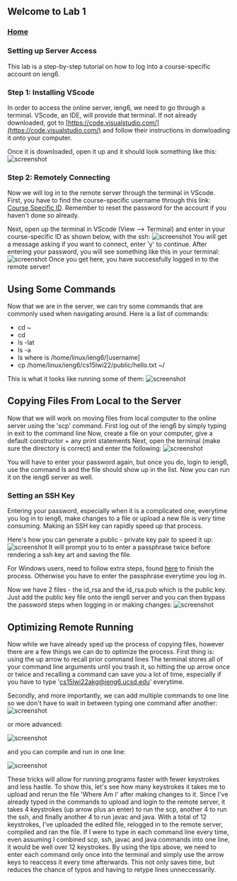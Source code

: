 ## Welcome to Lab 1

### [Home](https://ank010.github.io/cse15l-lab-reports/index.html)

### Setting up Server Access
This lab is a step-by-step tutorial on how to log into a course-specific account on ieng6.

### Step 1: Installing VScode
In order to access the online server, ieng6, we need to go through a terminal. VScode, an IDE, will provide that terminal. If not already downloaded, got to [https://code.visualstudio.com/](https://code.visualstudio.com/) and follow their instructions in donwloading it onto your computer. 

Once it is downloaded, open it up and it should look something like this:
![screenshot](VSCshot.jpg)

### Step 2: Remotely Connecting
Now we will log in to the remote server through the terminal in VScode. First, you have to find the course-specific username through this link: [Course Specific ID](https://sdacs.ucsd.edu/~icc/index.php). Remember to reset the password for the account if you haven't done so already.

Next, open up the terminal in VScode (View --> Terminal) and enter in your course-specific ID as shown below, with the ssh:
![screenshot](TerminalLog.jpg)
You will get a message asking if you want to connect, enter 'y' to continue. After entering your password, you  will see something like this in your terminal:
![screenshot](LogginPic.jpg)
Once you get here, you have successfully logged in to the remote server!

## Using Some Commands
Now that we are in the server, we can try some commands that are commonly used when navigating around. 
Here is a list of commands:
- cd ~
- cd
- ls -lat
- ls -a
- ls <directory> where <directory> is /home/linux/ieng6/[username]
- cp /home/linux/ieng6/cs15lwi22/public/hello.txt ~/

This is what it looks like running some of them:
![screenshot](commands.jpg)

## Copying Files From Local to the Server
Now that we will work on moving files from local computer to the online server using the 'scp' command. 
First log out of the ieng6 by simply typing in exit to the command line
Now, create a file on your computer, give a default constructor + any print statements
Next, open the terminal (make sure the directory is correct) and enter the following:
![screenshot](scpPic1.jpg)

You will have to enter your password again, but once you do, login to ieng6, use the command ls and the file should show up in the list. Now you can run it on the ieng6 server as well. 

### Setting an SSH Key
Entering your password, especially when it is a complicated one, everytime you log in to ieng6, make changes to a file or upload a new file is very time consuming. Making an SSH key can rapidly speed up that process. 

Here's how you can generate a public - private key pair to speed it up:
![screenshot](keygen.jpg)
It will prompt you to to enter a passphrase twice before rendering a ssh key art and saving the file. 

For Windows users, need to follow extra steps, found [here](https://docs.microsoft.com/en-us/windows-server/administration/openssh/openssh_keymanagement#user-key-generation) to finish the process. Otherwise you have to enter the passphrase everytime you log in.

Now we have 2 files - the id_rsa and the id_rsa.pub which is the public key. Just add the public key file onto the ieng6 server and you can then bypass the password steps when logging in or making changes:
![screenshot](uploadkey.jpg)

## Optimizing Remote Running
Now while we have already sped up the process of copying files, however there are a few things we can do to optimize the process. 
First thing is: using the up arrow to recall prior command lines
The terminal stores all of your command line arguments until you trash it, so hitting the up arrow once or twice and recalling a command can save you a lot of time, especially if you have to type 'cs15lwi22akg@ieng6.ucsd.edu' everytime. 

Secondly, and more importantly, we can add multiple commands to one line so we don't have to wait in between typing one command after another:
![screenshot](multicommand1.jpg)

or more advanced:

![screenshot](multicommand2.jpg)

and you can compile and run in one line:

![screenshot](multicommand3.jpg)

These tricks will allow for running programs faster with fewer keystrokes and less hastle. To show this, let's see how many keystrokes it takes me to upload and rerun the file 'Where Am I' after making changes to it. Since I've already typed in the commands to upload and login to the remote server, it takes 4 keystrokes (up arrow plus an enter) to run the scp, another 4 to run the ssh, and finally another 4 to run javac and java. With a total of 12 keystrokes, I've uploaded the edited file, relogged in to the remote server, compiled and ran the file. If I were to type in each command line every time, even assuming I combined scp, ssh, javac and java commands into one line, it would be well over 12 keystrokes. By using the tips above, we need to enter each command only once into the terminal and simply use the arrow keys to reaccess it every time afterwards. This not only saves time, but reduces the chance of typos and having to retype lines unneccessarily.  
